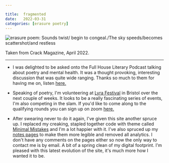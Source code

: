 ```yaml
---

title:  fragmented
date:   2022-03-31
categories: [erasure poetry]
---
```


<img src="https://www.davidralphlewis.co.uk/assets/images/articles/2022/fragmented.jpeg" alt="erasure poem: Sounds twist/ begin to congeal./The sky speeds/becomes scattershot/and restless" title="I'm not sure what about the design of this one but it was split down the middle so played around with it." class="responsive"><br>

Taken from Crack Magazine, April 2022.

---

* I was delighted to be asked onto the Full House Literary Podcast talking about poetry and mental health. It was a thought provoking, interesting discussion that was quite wide ranging. Thanks so much to them for having me on, listen [here.](https://www.fullhouseliterary.com/podcast-epsisodes/mental-health-and-writing-roundtable) 

* Speaking of poetry, I'm volunteering at [Lyra Festival](https://www.lyrafest.com/) in Bristol over the next couple of weeks. It looks to be a really fascinating series of events, I'm also competing in the slam. If you'd like to come along to the qualifying rounds you can sign up on zoom [here.](https://www.lyrafest.com/#events/e72148) 

* After swearing never to do it again, I've given this site another spruce up. I replaced my creaking, stapled together code with theme called [Minimal Mistakes](https://mmistakes.github.io/minimal-mistakes/) and I'm a lot happier with it. I've also spruced up my [notes pages](https://notes.davidralphlewis.co.uk/) to make them more legible and removed all analytics. I don't have any comments on the pages either so now the only way to contact me is by email. A bit of a spring clean of my digital footprint. I'm pleased with this latest evolution of the site, it's much more how I wanted it to be.



